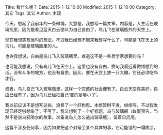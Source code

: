 Title: 看什么呢？
Date: 2015-1-12 10:00
Modified: 2015-1-12 10:00
Category: 其它
Tags: 其它
Author: 木馍

今天，想起了我前年的一条微博。大意是，我想写一篇文章，内容是，人生活在玻璃瓶里，因为能看见蓝天白云便以为自己自由了，鸟儿飞在玻璃瓶外的天空上。

现在我想实现当时的想法，不过我已经想不起来我想写什么了。可能是飞在天上的鸟儿，可能是玻璃瓶里的人。

也许我想说，自由是鸟儿飞入玻璃瓶里，难道这不是一些哲学家想要的吗？

也可能我想说，只有鸟儿飞在天空上。这里也没有自由，换句我最近看微博想到的话，没有斗争的地方，也没有自由。因此，要在天空上放一只大雕，它还必须吃鸟才行。

或者，鸟儿自己飞入玻璃瓶里，这样一个完整的社会便有了。白云天空真美好，自由已经有了，因为鸟儿已经把自己‘变的足够小了’。

我以前应该不是想写这些，浪费了一个好构思。本想暂时不发，继续写，不过我发现已经足够想象了，不写了。我又想到了一个好标题，鸟与玻璃瓶（故事预告，当然不是说乌鸦喝水的故事，准备说鸟儿怎么逃出玻璃瓶），留着日后用。

这篇不涉及任何事，因为如果把这个对号至某个具体的事，它可能错的一塌糊涂。